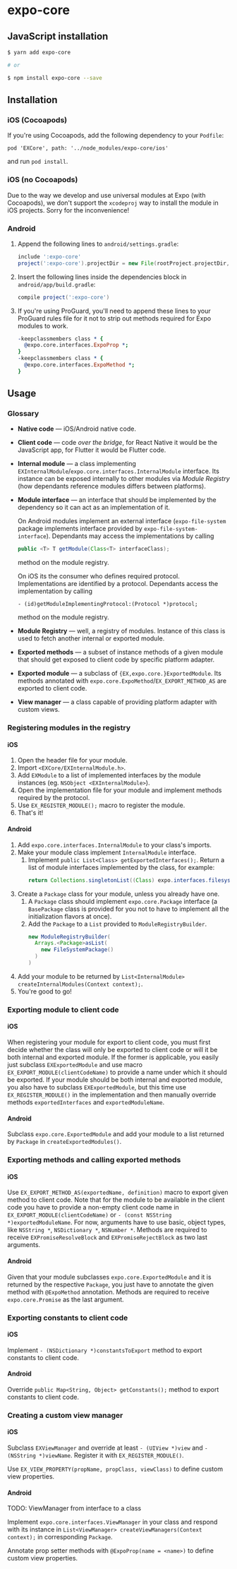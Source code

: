 # expo-core

## JavaScript installation

```sh
$ yarn add expo-core

# or

$ npm install expo-core --save
```

## Installation

### iOS (Cocoapods)

If you're using Cocoapods, add the following dependency to your `Podfile`:

`pod 'EXCore', path: '../node_modules/expo-core/ios'`

and run `pod install`.

### iOS (no Cocoapods)

Due to the way we develop and use universal modules at Expo (with Cocoapods), we don't support the `xcodeproj` way to install the module in iOS projects. Sorry for the inconvenience!

### Android

1.  Append the following lines to `android/settings.gradle`:
    ```gradle
    include ':expo-core'
    project(':expo-core').projectDir = new File(rootProject.projectDir, '../node_modules/expo-core/android')
    ```
2.  Insert the following lines inside the dependencies block in `android/app/build.gradle`:
    ```gradle
    compile project(':expo-core')
    ```
3.  If you're using ProGuard, you'll need to append these lines to your ProGuard rules file for it not to strip out methods required for Expo modules to work.
    ```pro
    -keepclassmembers class * {
      @expo.core.interfaces.ExpoProp *;
    }
    -keepclassmembers class * {
      @expo.core.interfaces.ExpoMethod *;
    }
    ```

## Usage

### Glossary

- **Native code** — iOS/Android native code.
- **Client code** — code _over the bridge_, for React Native it would be the JavaScript app, for Flutter it would be Flutter code.
- **Internal module** — a class implementing `EXInternalModule`/`expo.core.interfaces.InternalModule` interface. Its instance can be exposed internally to other modules via *Module Registry* (how dependants reference modules differs between platforms).
- **Module interface** — an interface that should be implemented by the dependency so it can act as an implementation of it.

    On Android modules implement an external interface (`expo-file-system` package implements interface provided by `expo-file-system-interface`). Dependants may access the implementations by calling
    ```java
    public <T> T getModule(Class<T> interfaceClass);
    ```
    method on the module registry.

    On iOS its the consumer who defines required protocol. Implementations are identified by a protocol. Dependants access the implementation by calling
    ```objc
    - (id)getModuleImplementingProtocol:(Protocol *)protocol;
    ```
    method on the module registry.
- **Module Registry** — well, a registry of modules. Instance of this class is used to fetch another internal or exported module.
- **Exported methods** — a subset of instance methods of a given module that should get exposed to client code by specific platform adapter.
- **Exported module** — a subclass of `{EX,expo.core.}ExportedModule`. Its methods annotated with `expo.core.ExpoMethod`/`EX_EXPORT_METHOD_AS` are exported to client code.
- **View manager** — a class capable of providing platform adapter with custom views.

### Registering modules in the registry

#### iOS

1. Open the header file for your module.
2. Import `<EXCore/EXInternalModule.h>`.
3. Add `EXModule` to a list of implemented interfaces by the module instances (eg. `NSObject <EXInternalModule>`). 
4. Open the implementation file for your module and implement methods required by the protocol.
5. Use `EX_REGISTER_MODULE();` macro to register the module.
6. That's it!

#### Android

1. Add `expo.core.interfaces.InternalModule` to your class's imports.
2. Make your module class implement `InternalModule` interface.
    1. Implement `public List<Class> getExportedInterfaces();`. Return a list of module interfaces implemented by the class, for example:
        ```java
        return Collections.singletonList((Class) expo.interfaces.filesystem.FileSystem.class);
        ```
3. Create a `Package` class for your module, unless you already have one.
    1. A `Package` class should implement `expo.core.Package` interface (a `BasePackage` class is provided for you not to have to implement all the initialization flavors at once).
    2. Add the `Package` to a `List` provided to `ModuleRegistryBuilder`.
        ```java
        new ModuleRegistryBuilder(
          Arrays.<Package>asList(
            new FileSystemPackage()
          )
        )
        ```
4. Add your module to be returned by `List<InternalModule> createInternalModules(Context context);`.
5. You're good to go!

### Exporting module to client code

#### iOS

When registering your module for export to client code, you must first decide whether the class will only be exported to client code or will it be both internal and exported module. If the former is applicable, you easily just subclass `EXExportedModule` and use macro `EX_EXPORT_MODULE(clientCodeName)` to provide a name under which it should be exported. If your module should be both internal and exported module, you also have to subclass `EXExportedModule`, but this time use `EX_REGISTER_MODULE()` in the implementation and then manually override methods `exportedInterfaces` and `exportedModuleName`.

#### Android

Subclass `expo.core.ExportedModule` and add your module to a list returned by `Package` in `createExportedModules()`.

### Exporting methods and calling exported methods

#### iOS

Use `EX_EXPORT_METHOD_AS(exportedName, definition)` macro to export given method to client code. Note that for the module to be available in the client code you have to provide a non-empty client code name in `EX_EXPORT_MODULE(clientCodeName)` or `- (const NSString *)exportedModuleName`. For now, arguments have to use basic, object types, like `NSString *`, `NSDictionary *`, `NSNumber *`. Methods are required to receive `EXPromiseResolveBlock` and `EXPromiseRejectBlock` as two last arguments.

#### Android

Given that your module subclasses `expo.core.ExportedModule` and it is returned by the respective `Package`, you just have to annotate the given method with `@ExpoMethod` annotation. Methods are required to receive `expo.core.Promise` as the last argument.

### Exporting constants to client code

#### iOS

Implement `- (NSDictionary *)constantsToExport` method to export constants to client code.

#### Android

Override `public Map<String, Object> getConstants();` method to export constants to client code.

### Creating a custom view manager

#### iOS

Subclass `EXViewManager` and override at least `- (UIView *)view` and `- (NSString *)viewName`. Register it with `EX_REGISTER_MODULE()`.

Use `EX_VIEW_PROPERTY(propName, propClass, viewClass)` to define custom view properties.

#### Android

TODO: ViewManager from interface to a class

Implement `expo.core.interfaces.ViewManager` in your class and respond with its instance in `List<ViewManager> createViewManagers(Context context);` in corresponding `Package`.

Annotate prop setter methods with `@ExpoProp(name = <name>)` to define custom view properties.
